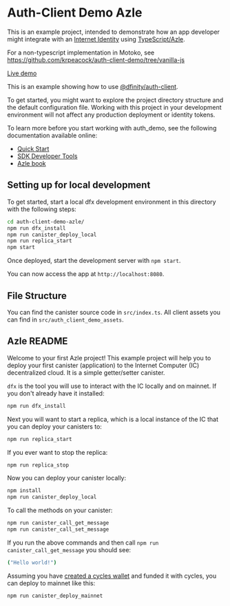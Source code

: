# Auth-Client Demo Azle

This is an example project, intended to demonstrate how an app developer might integrate with an [Internet Identity](https://identity.ic0.app) using [TypeScript/Azle](https://demergent-labs.github.io/azle/).

For a non-typescript implementation in Motoko, see <https://github.com/krpeacock/auth-client-demo/tree/vanilla-js>

[Live demo](https://vasb2-4yaaa-aaaab-qadoa-cai.ic0.app/)

This is an example showing how to use [@dfinity/auth-client](https://www.npmjs.com/package/@dfinity/auth-client).

To get started, you might want to explore the project directory structure and the default configuration file. Working with this project in your development environment will not affect any production deployment or identity tokens.

To learn more before you start working with auth_demo, see the following documentation available online:

- [Quick Start](https://sdk.dfinity.org/docs/quickstart/quickstart-intro.html)
- [SDK Developer Tools](https://sdk.dfinity.org/docs/developers-guide/sdk-guide.html)
- [Azle book](https://demergent-labs.github.io/azle/)

## Setting up for local development

To get started, start a local dfx development environment in this directory with the following steps:

```sh
cd auth-client-demo-azle/
npm run dfx_install
npm run canister_deploy_local
npm run replica_start
npm start
```

Once deployed, start the development server with `npm start`.

You can now access the app at `http://localhost:8080`.

## File Structure

You can find the canister source code in `src/index.ts`. All client assets you can find in `src/auth_client_demo_assets`.

## Azle README

Welcome to your first Azle project! This example project will help you to deploy your first canister (application) to the Internet Computer (IC) decentralized cloud. It is a simple getter/setter canister.

`dfx` is the tool you will use to interact with the IC locally and on mainnet. If you don't already have it installed:

```sh
npm run dfx_install
```

Next you will want to start a replica, which is a local instance of the IC that you can deploy your canisters to:

```sh
npm run replica_start
```

If you ever want to stop the replica:

```sh
npm run replica_stop
```

Now you can deploy your canister locally:

```sh
npm install
npm run canister_deploy_local
```

To call the methods on your canister:

```sh
npm run canister_call_get_message
npm run canister_call_set_message
```

If you run the above commands and then call `npm run canister_call_get_message` you should see:

```sh
("Hello world!")
```

Assuming you have [created a cycles wallet](https://internetcomputer.org/docs/current/developer-docs/quickstart/network-quickstart) and funded it with cycles, you can deploy to mainnet like this:

```sh
npm run canister_deploy_mainnet
```
